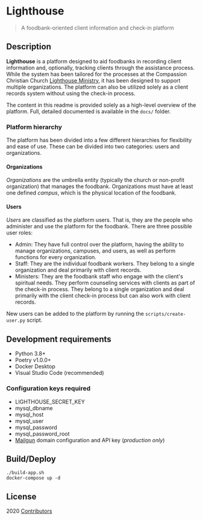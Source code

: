 # Lighthouse

> A foodbank-oriented client information and check-in platform


## Description

**Lighthouse** is a platform designed to aid foodbanks in recording client information and, optionally, tracking clients through the assistance process. While the system has been tailored for the processes at the Compassion Christian Church [Lighthouse Ministry](https://compassionchristian.com/lighthouse/), it has been designed to support multiple organizations. The platform can also be utilized solely as a client records system without using the check-in process.

The content in this readme is provided solely as a high-level overview of the  platform. Full, detailed documented is available in the `docs/` folder.

### Platform hierarchy

The platform has been divided into a few different hierarchies for flexibility and ease of use. These can be divided into two categories: users and organizations.

#### Organizations

_Organizations_ are the umbrella entity (typically the church or non-profit organization) that manages the foodbank. Organizations must have at least one defined _campus_, which is the physical location of the foodbank.

#### Users

_Users_ are classified as the platform users. That is, they are the people who administer and use the platform for the foodbank. There are three possible user roles:
-  Admin: They have full control over the platform, having the ability to manage organizations, campuses, and users, as well as perform functions for every organization.
- Staff: They are the individual foodbank workers. They belong to a single organization and deal primarily with client records.
- Ministers: They are the foodbank staff who engage with the client's spiritual needs. They perform counseling services with clients as part of the check-in process. They belong to a single organization and deal primarily with the client check-in process but can also work with client records.

New users can be added to the platform by running the `scripts/create-user.py` script.

## Development requirements
- Python 3.8+
- Poetry v1.0.0+
- Docker Desktop
- Visual Studio Code (recommended)

### Configuration keys required
- LIGHTHOUSE_SECRET_KEY
- mysql_dbname
- mysql_host
- mysql_user
- mysql_password
- mysql_password_root
- [Mailgun](https://www.mailgun.com/) domain configuration and API key (_production only_)

## Build/Deploy

```
./build-app.sh
docker-compose up -d
```

## License

2020 [Contributors](https://github.com/le717/lighthouse/graphs/contributors)
